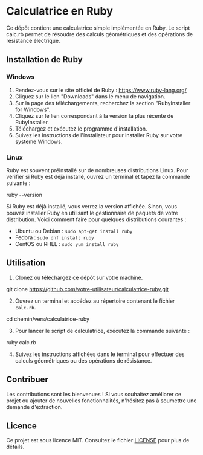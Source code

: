 # Calculatrice en Ruby

Ce dépôt contient une calculatrice simple implémentée en Ruby. Le script calc.rb permet de résoudre des calculs géométriques et des opérations de résistance électrique.

## Installation de Ruby

### Windows

1. Rendez-vous sur le site officiel de Ruby : https://www.ruby-lang.org/
2. Cliquez sur le lien "Downloads" dans le menu de navigation.
3. Sur la page des téléchargements, recherchez la section "RubyInstaller for Windows".
4. Cliquez sur le lien correspondant à la version la plus récente de RubyInstaller.
5. Téléchargez et exécutez le programme d'installation.
6. Suivez les instructions de l'installateur pour installer Ruby sur votre système Windows.

### Linux

Ruby est souvent préinstallé sur de nombreuses distributions Linux. Pour vérifier si Ruby est déjà installé, ouvrez un terminal et tapez la commande suivante :

ruby --version


Si Ruby est déjà installé, vous verrez la version affichée. Sinon, vous pouvez installer Ruby en utilisant le gestionnaire de paquets de votre distribution. Voici comment faire pour quelques distributions courantes :

- Ubuntu ou Debian : `sudo apt-get install ruby`
- Fedora : `sudo dnf install ruby`
- CentOS ou RHEL : `sudo yum install ruby`

## Utilisation

1. Clonez ou téléchargez ce dépôt sur votre machine.

git clone https://github.com/votre-utilisateur/calculatrice-ruby.git


2. Ouvrez un terminal et accédez au répertoire contenant le fichier `calc.rb`.

cd chemin/vers/calculatrice-ruby


3. Pour lancer le script de calculatrice, exécutez la commande suivante :

ruby calc.rb


4. Suivez les instructions affichées dans le terminal pour effectuer des calculs géométriques ou des opérations de résistance.

## Contribuer

Les contributions sont les bienvenues ! Si vous souhaitez améliorer ce projet ou ajouter de nouvelles fonctionnalités, n'hésitez pas à soumettre une demande d'extraction.

## Licence

Ce projet est sous licence MIT. Consultez le fichier [LICENSE](LICENSE) pour plus de détails.
